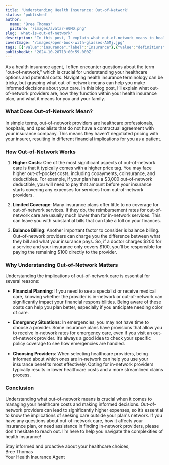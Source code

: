 ```yaml
---
title: 'Understanding Health Insurance: Out-of-Network'
status: 'published'
author:
  name: 'Bree Thomas'
  picture: '/images/avatar-A0MD.png'
slug: 'what-is-out-of-network'
description: 'In this post, I explain what out-of-network means in health insurance, and highlight its importance in relation to higher healthcare costs, limited coverage, and the need for careful planning when seeking medical care.'
coverImage: '/images/open-book-with-glasses-A5Mj.jpg'
tags: [{"value":"insurance","label":"Insurance"},{"value":"definitions","label":"Definitions"},{"value":"terminology","label":"Terminology"}]
publishedAt: '2024-10-28T13:00:59.000Z'
---
```


As a health insurance agent, I often encounter questions about the term "out-of-network," which is crucial for understanding your healthcare options and potential costs. Navigating health insurance terminology can be tricky, but grasping what out-of-network means can help you make informed decisions about your care. In this blog post, I’ll explain what out-of-network providers are, how they function within your health insurance plan, and what it means for you and your family.

### What Does Out-of-Network Mean?

In simple terms, out-of-network providers are healthcare professionals, hospitals, and specialists that do not have a contractual agreement with your insurance company. This means they haven’t negotiated pricing with your insurer, resulting in different financial implications for you as a patient.

### How Out-of-Network Works

1. **Higher Costs**: One of the most significant aspects of out-of-network care is that it typically comes with a higher price tag. You may face higher out-of-pocket costs, including copayments, coinsurance, and deductibles. For example, if your plan has a $3,000 out-of-network deductible, you will need to pay that amount before your insurance starts covering any expenses for services from out-of-network providers.

2. **Limited Coverage**: Many insurance plans offer little to no coverage for out-of-network services. If they do, the reimbursement rates for out-of-network care are usually much lower than for in-network services. This can leave you with substantial bills that can take a toll on your finances.

3. **Balance Billing**: Another important factor to consider is balance billing. Out-of-network providers can charge you the difference between what they bill and what your insurance pays. So, if a doctor charges $200 for a service and your insurance only covers $100, you’ll be responsible for paying the remaining $100 directly to the provider.

### Why Understanding Out-of-Network Matters

Understanding the implications of out-of-network care is essential for several reasons:

- **Financial Planning**: If you need to see a specialist or receive medical care, knowing whether the provider is in-network or out-of-network can significantly impact your financial responsibilities. Being aware of these costs can help you plan better, especially if you anticipate needing color of care.

- **Emergency Situations**: In emergencies, you may not have time to choose a provider. Some insurance plans have provisions that allow you to receive in-network rates for emergency care, even if you visit an out-of-network provider. It’s always a good idea to check your specific policy coverage to see how emergencies are handled.

- **Choosing Providers**: When selecting healthcare providers, being informed about which ones are in-network can help you use your insurance benefits most effectively. Opting for in-network providers typically results in lower healthcare costs and a more streamlined claims process.

### Conclusion

Understanding what out-of-network means is crucial when it comes to managing your healthcare costs and making informed decisions. Out-of-network providers can lead to significantly higher expenses, so it’s essential to know the implications of seeking care outside your plan's network. If you have any questions about out-of-network care, how it affects your insurance plan, or need assistance in finding in-network providers, please don't hesitate to reach out. I’m here to help you navigate the complexities of health insurance!

Stay informed and proactive about your healthcare choices,\
Bree Thomas\
Your Health Insurance Agent